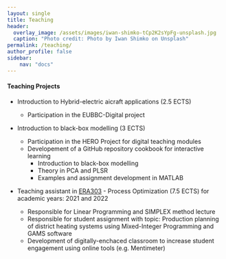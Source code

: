 ```yaml
---
layout: single
title: Teaching 
header:
  overlay_image: /assets/images/iwan-shimko-tCp2K2sYpFg-unsplash.jpg
  caption: "Photo credit: Photo by Iwan Shimko on Unsplash"
permalink: /teaching/
author_profile: false
sidebar:
    nav: "docs"
---
```


#### **Teaching Projects**

* Introduction to Hybrid-electric aicraft applications (2.5 ECTS)
  * Participation in the EUBBC-Digital project

* Introduction to black-box modelling (3 ECTS)
  * Participation in the HERO Project for digital teaching modules 
  * Developement of a GitHub repository cookbook for interactive learning
    * Introduction to black-box modelling
    * Theory in PCA and PLSR
    * Examples and assignment development in MATLAB
 
* Teaching assistant in [ERA303](https://www.mdu.se/en/malardalen-university/education/course-syllabus?id=28116) - Process Optimization (7.5 ECTS) for academic years: 2021 and 2022
  * Responsible for Linear Programming and SIMPLEX method lecture 
  * Responsible for student assignment with topic: Production planning of district heating systems using Mixed-Integer Programming and GAMS software
  * Development of digitally-enchaced classroom to increase student engagement using online tools (e.g. Mentimeter)

